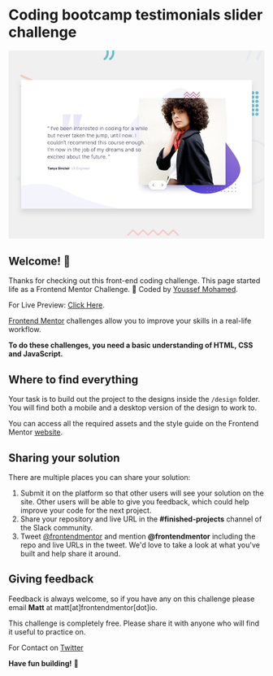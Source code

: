 # Coding bootcamp testimonials slider challenge

![Design preview for the Coding bootcamp testimonials slider challenge](./design/desktop-preview.jpg)

## Welcome! 👋

Thanks for checking out this front-end coding challenge. This page started life as a Frontend Mentor Challenge. 🎉 Coded by [Youssef Mohamed](https://github.com/YoussefMohamed2k19/Testimonials-Slider-Challenge).

For Live Preview: [Click Here](https://youssefmohamed2k19.github.io/Testimonials-Slider-Challenge/).

[Frontend Mentor](https://www.frontendmentor.io) challenges allow you to improve your skills in a real-life workflow.

**To do these challenges, you need a basic understanding of HTML, CSS and JavaScript.**

## Where to find everything

Your task is to build out the project to the designs inside the `/design` folder. You will find both a mobile and a desktop version of the design to work to.

You can access all the required assets and the style guide on the Frontend Mentor [website](https://www.frontendmentor.io).

## Sharing your solution

There are multiple places you can share your solution:

1. Submit it on the platform so that other users will see your solution on the site. Other users will be able to give you feedback, which could help improve your code for the next project.
2. Share your repository and live URL in the **#finished-projects** channel of the Slack community.
3. Tweet [@frontendmentor](https://twitter.com/frontendmentor) and mention **@frontendmentor** including the repo and live URLs in the tweet. We'd love to take a look at what you've built and help share it around.

## Giving feedback

Feedback is always welcome, so if you have any on this challenge please email **Matt** at matt[at]frontendmentor[dot]io.

This challenge is completely free. Please share it with anyone who will find it useful to practice on.

For Contact on [Twitter](https://twitter.com/Youssefmohame_d)

**Have fun building!** 🚀
